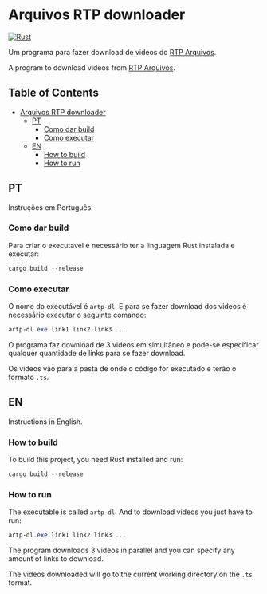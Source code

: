 # Arquivos RTP downloader

[![Rust](https://github.com/vascoferreira25/arquivos_rtp_downloader/actions/workflows/rust.yml/badge.svg)](https://github.com/vascoferreira25/arquivos_rtp_downloader/actions/workflows/rust.yml)

Um programa para fazer download de videos do [RTP Arquivos](https://arquivos.rtp.pt/).

A program to download videos from [RTP Arquivos](https://arquivos.rtp.pt/).

<!-- markdown-toc start - Don't edit this section. Run M-x markdown-toc-refresh-toc -->
## Table of Contents

- [Arquivos RTP downloader](#arquivos-rtp-downloader)
    - [PT](#pt)
        - [Como dar build](#como-dar-build)
        - [Como executar](#como-executar)
    - [EN](#en)
        - [How to build](#how-to-build)
        - [How to run](#how-to-run)

<!-- markdown-toc end -->

## PT

Instruções em Português.

### Como dar build

Para criar o executavel é necessário ter a linguagem Rust instalada e executar:

```powershell
cargo build --release
```

### Como executar

O nome do executável é `artp-dl`. E para se fazer download dos videos é
necessário executar o seguinte comando:

```powershell
artp-dl.exe link1 link2 link3 ...
```

O programa faz download de 3 videos em simultâneo e pode-se especificar
qualquer quantidade de links para se fazer download.

Os videos vão para a pasta de onde o código for executado e terão o formato
`.ts`.

## EN

Instructions in English.

### How to build

To build this project, you need Rust installed and run:

```powershell
cargo build --release
```

### How to run

The executable is called `artp-dl`. And to download videos you just have to
run:

```powershell
artp-dl.exe link1 link2 link3 ...
```

The program downloads 3 videos in parallel and you can specify any amount of
links to download.

The videos downloaded will go to the current working directory on the `.ts`
format.
